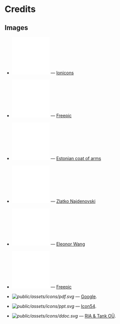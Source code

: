Credits
=======

Images
------
- <span class="dark">![public/assets/edit-phase.svg](public/assets/edit-phase.svg)</span> — [Ionicons](https://ionicons.com)
- <span class="dark">![public/assets/sign-phase.svg](public/assets/sign-phase.svg)</span> — [Freepic](https://www.freepik.com)
- <span class="dark">![public/assets/parliament-phase.svg](public/assets/parliament-phase.svg)</span> — [Estonian coat of arms](https://en.wikipedia.org/wiki/Coat_of_arms_of_Estonia)
- <span class="dark">![public/assets/government-phase.svg](public/assets/government-phase.svg)</span> — [Zlatko Najdenovski](http://www.pixelinspired.com)
- <span class="dark">![public/assets/done-phase.svg](public/assets/done-phase.svg)</span> — [Eleonor Wang](https://twitter.com/eleonor_wang)
- <span class="dark">![public/assets/archived-phase.svg](public/assets/archived-phase.svg)</span> — [Freepic](https://www.freepik.com)

- <i class="ra-icon-pdf">![public/assets/icons/pdf.svg](public/assets/icons/pdf.svg)</i> — [Google](https://google.com).
- <i class="ra-icon-ppt">![public/assets/icons/ppt.svg](public/assets/icons/ppt.svg)</i> — [Icon54](https://icon54.com).
- <i class="ra-icon-ddoc">![public/assets/icons/ddoc.svg](public/assets/icons/ddoc.svg)</i> — [RIA & Tank OÜ](https://www.ria.ee/et/riigi-infosusteem/elektrooniline-identiteet-eid/sumboolika.html).

